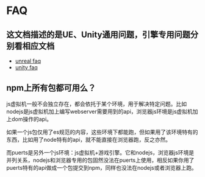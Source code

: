# FAQ

## 这文档描述的是UE、Unity通用问题，引擎专用问题分别看相应文档

* [unreal faq](unreal/faq.md)
* [unity faq](unity/faq.md)

## npm上所有包都可用么？

js虚拟机一般不会独立存在，都会依托于某个环境，用于解决特定问题。比如nodejs是js虚拟机加上编写webserver需要用到的api，浏览器js环境是js虚拟机加上dom操作的api。

如果一个js包仅用了es规范的内容，这些环境下都能跑，但如果用了该环境特有的东西，比如用了node特有的api，就不能直接在浏览器跑，反之亦然。

而puerts是另外一个js环境：js虚拟机+游戏引擎。它和nodejs，浏览器js环境是并列关系，nodejs和浏览器专用的包固然没法在puerts上使用，相反如果你用了puerts特有的api做成一个包提交到npm，同样也没法在nodejs或者浏览器上跑。

